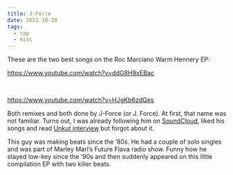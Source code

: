 ```yaml
---
title: J-Force
date: 2021-10-28
tags:
  - rap
  - misc
---
```


These are the two best songs on the Roc Marciano Warm Hennery EP:

https://www.youtube.com/watch?v=ddG8H9xEBac

<br>

https://www.youtube.com/watch?v=HJgKb6zdQes

Both remixes and both done by J-Force (or J. Force). At first, that name was not familiar. Turns out, I was already following him on [SoundCloud](https://soundcloud.com/j-force718), liked his songs and read [Unkut interview](https://www.unkut.com/2012/11/j-force-the-unkut-interview/) but forgot about it.

This guy was making beats since the ’80s. He had a couple of solo singles and was part of Marley Marl’s Future Flava radio show. Funny how he stayed low-key since the ’90s and then suddenly appeared on this little compilation EP with two killer beats.

